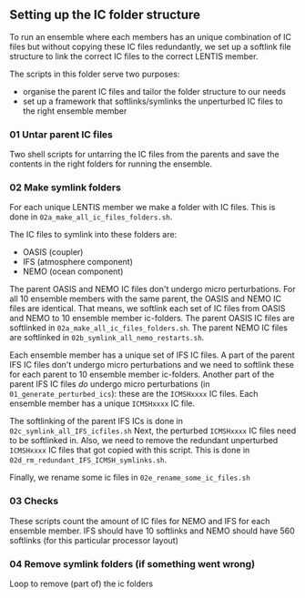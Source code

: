 ## Setting up the IC folder structure

To run an ensemble where each members has an unique combination of IC files but without copying these IC files redundantly, we set up a softlink file structure to link the correct IC files to the correct LENTIS member.  

The scripts in this folder serve two purposes: 
- organise the parent IC files and tailor the folder structure to our needs
- set up a framework that softlinks/symlinks the unperturbed IC files to the right ensemble member

### 01 Untar parent IC files

Two shell scripts for untarring the IC files from the parents and save the contents in the right folders for running the ensemble. 

### 02 Make symlink folders

For each unique LENTIS member we make a folder with IC files. 
This is done in `02a_make_all_ic_files_folders.sh`. 

The IC files to symlink into these folders are: 
- OASIS (coupler)
- IFS (atmosphere component)
- NEMO (ocean component)

The parent OASIS and NEMO IC files don't undergo micro perturbations. For all 10 ensemble members with the same parent, the OASIS and NEMO IC files are identical. That means, we softlink each set of IC files from OASIS and NEMO to 10 ensemble member ic-folders. 
The parent OASIS IC files are softlinked in `02a_make_all_ic_files_folders.sh`. 
The parent NEMO IC files are softlinked in `02b_symlink_all_nemo_restarts.sh`.

Each ensemble member has a unique set of IFS IC files. 
A part of the parent IFS IC files don't undergo micro perturbations and we need to softlink these for each parent to 10 ensemble member ic-folders. Another part of the parent IFS IC files _do_ undergo micro perturbations (in `01_generate_perturbed_ics`): these are the `ICMSHxxxx` IC files. Each ensemble member has a unique `ICMSHxxxx` IC file. 

The softlinking of the parent IFS ICs is done in `02c_symlink_all_IFS_icfiles.sh`
Next, the perturbed `ICMSHxxxx` IC files need to be softlinked in. Also, we need to remove the redundant unperturbed `ICMSHxxxx` IC files that got copied with this script. This is done in `02d_rm_redundant_IFS_ICMSH_symlinks.sh`. 

Finally, we rename some ic files in `02e_rename_some_ic_files.sh`

### 03 Checks

These scripts count the amount of IC files for NEMO and IFS for each ensemble member. IFS should have 10 softlinks and NEMO should have 560 softlinks (for this particular processor layout)


### 04 Remove symlink folders (if something went wrong)

Loop to remove (part of) the ic folders